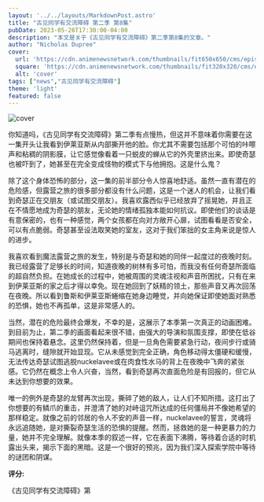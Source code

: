 ```yaml
---
layout: '../../layouts/MarkdownPost.astro'
title: "古见同学有交流障碍 第二季 第8集"
pubDate: 2023-05-26T17:30:00-04:00
description: "本文是关于《古见同学有交流障碍》第二季第8集的文章。"
author: "Nicholas Dupree"
cover:
  url: 'https://cdn.animenewsnetwork.com/thumbnails/fit650x650/cms/episode-review.4/198497/3614.png.jpg'
  square: 'https://cdn.animenewsnetwork.com/thumbnails/fit320x320/cms/episode-review.4/198497/3614.png.jpg'
  alt: 'cover'
tags: ["news","古见同学有交流障碍"]
theme: 'light'
featured: false
---
```


![cover](https://cdn.animenewsnetwork.com/thumbnails/fit650x650/cms/episode-review.4/198497/3614.png.jpg)

你知道吗，《古见同学有交流障碍》第二季有点慢热，但这并不意味着你需要在这一集开头让我看到伊莱亚斯从内部撕开他的脸。你尤其不需要包括那个可怕的咔嚓声和粘稠的阴影膜，让它感觉像看着一只蜕皮的蝉从它的外壳里挤出来。即使奇瑟也被吓到了，她甚至在完全变成怪物的模式下与他拥抱。这是什么鬼？

除了这个身体恐怖的部分，这一集的前半部分令人惊喜地舒适。虽然一直有潜在的危险感，但露营之旅的很多部分都没有什么问题，这是一个迷人的机会，让我们看到奇瑟正在交朋友（或试图交朋友）。我喜欢露西似乎已经放弃了摇晃她，并且正在不情愿地成为奇瑟的朋友，无论她的情绪孤独本能如何抗议。即使他们的谈话是有意保密的，也有一种感觉，两个女孩都在向对方敞开心扉，试图看看是否安全，可以有点脆弱。奇瑟甚至设法取笑她的室友，这对于我们笨拙的女主角来说是惊人的进步。

我喜欢看到魔法露营之旅的发生，特别是与奇瑟和她的同伴一起度过的夜晚时刻。我已经露营了足够长的时间，知道夜晚的树林有多可怕，而我没有任何奇瑟所面临的超自然负担。在她成长的过程中，她被周围的灵魂注视和声音所困扰，只有在来到伊莱亚斯的家之后才得以幸免。现在她回到了妖精的领土，那些声音又再次回荡在夜晚。所以看到鲁斯和伊莱亚斯蜷缩在她身边睡觉，并向她保证即使她面对熟悉的恐惧，她也不再孤单，这是非常感人的。

当然，潜在的危险最终会爆发，不幸的是，这展示了本季第一次真正的动画困难。到目前为止，第二季的画面看起来很不错，由强大的导演和氛围支撑，即使在低谷期间也保持着悬念。这里仍然保持着，但是一旦角色需要紧急行动，夜间步行或骑马逃离时，缝隙就开始显现。它从未感觉到完全正确，角色移动得太僵硬和缓慢，无法传达奇瑟试图逃脱nuckelavee或在肉食性水马的背上在夜晚中飞奔的紧张感。它仍然在概念上令人兴奋，当然，看到奇瑟再次直面危险是有回报的，但它从未达到你想要的效果。

唯一的例外是奇瑟的龙臂再次出现，撕碎了她的敌人，让人们不知所措。这打出了你想要的有鳞爪的重击，并澄清了她的对峙诅咒所达成的任何僵局并不像她希望的那样稳定。就像之前的邻居的令人不安的声音一样，nuckelavee的誓言，灵魂将永远追随她，是对撕裂奇瑟生活的恐惧的提醒。然而，拯救她的是一种更暴力的力量，她并不完全理解。就像本季的叙述一样，它在表面下沸腾，等待着合适的时机露出头来，揭示下面的黑暗。这是一个很好的预兆，因为我们深入探索学院中等待的谜团和阴谋。

<b>评分:         <span class="star_rating h20">
          <span class="bar" style="width:78.0px"></span>
          <span class="stars"></span>
        </span>
</b>

《古见同学有交流障碍》第